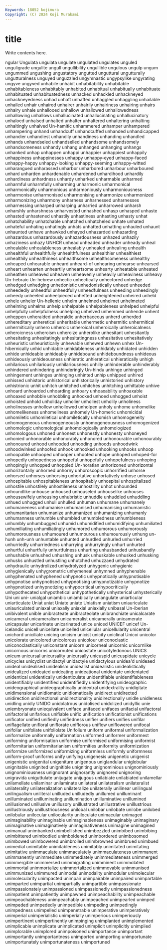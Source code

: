 ```yaml
---
Keywords: 18052 kojimura
Copyright: (C) 2024 Koji Murakami
---
```


# title

Write contents here.



ngular Ungulata ungulata ungulate ungulated
ungulates unguled unguligrade ungulite ungull ungullibility ungullible ungulous ungulp ungum
ungummed ungushing ungustatory ungutted unguttural ungutturally ungutturalness unguyed unguzzled ungymnastic
ungypsylike ungyrating ungyve ungyved unhabile unhabit unhabitability unhabitable unhabitableness unhabitably
unhabited unhabitual unhabitually unhabituate unhabituated unhabituatedness unhacked unhackled unhackneyed unhackneyedness
unhad unhaft unhafted unhaggled unhaggling unhailable unhailed unhair unhaired unhairer
unhairily unhairiness unhairing unhairs unhairy unhale unhallooed unhallow unhallowed unhallowedness
unhallowing unhallows unhallucinated unhallucinating unhallucinatory unhaloed unhalsed unhalted unhalter unhaltered
unhaltering unhalting unhaltingly unhalved Un-hamitic unhammered unhamper unhampered unhampering unhand
unhandcuff unhandcuffed unhanded unhandicapped unhandier unhandiest unhandily unhandiness unhanding unhandled
unhands unhandseled unhandselled unhandsome unhandsomely unhandsomeness unhandy unhang unhanged unhanging
unhangs unhanked unhap unhappen unhappi unhappier unhappiest unhappily unhappiness unhappinesses
unhappy unhappy-eyed unhappy-faced unhappy-happy unhappy-looking unhappy-seeming unhappy-witted unharangued unharassed unharbor
unharbored unharbour unharboured unhard unharden unhardenable unhardened unhardihood unhardily unhardiness
unhardness unhardy unharked unharmable unharmed unharmful unharmfully unharming unharmonic unharmonical
unharmonically unharmonious unharmoniously unharmoniousness unharmonise unharmonised unharmonising unharmonize unharmonized unharmonizing
unharmony unharness unharnessed unharnesses unharnessing unharped unharping unharried unharrowed unharsh
unharshly unharshness unharvested unhashed unhasp unhasped unhaste unhasted unhastened unhastily
unhastiness unhasting unhasty unhat unhatchability unhatchable unhatched unhatcheled unhate unhated
unhateful unhating unhatingly unhats unhatted unhatting unhauled unhaunt unhaunted unhave
unhawked unhayed unhazarded unhazarding unhazardous unhazardously unhazardousness unhazed unhazily unhaziness
unhazy UNHCR unhead unheaded unheader unheady unheal unhealable unhealableness unhealably
unhealed unhealing unhealth unhealthful unhealthfully unhealthfulness unhealthier unhealthiest unhealthily unhealthiness
unhealthsome unhealthsomeness unhealthy unheaped unhearable unheard unheard-of unhearing unhearse unhearsed
unheart unhearten unheartily unheartsome unhearty unheatable unheated unheathen unheaved unheaven
unheavenly unheavily unheaviness unheavy Un-hebraic Un-hebrew unhectic unhectically unhectored unhedge
unhedged unhedging unhedonistic unhedonistically unheed unheeded unheededly unheedful unheedfully unheedfulness
unheeding unheedingly unheedy unheeled unheelpieced unhefted unheightened unheired unheld unhele
unheler Un-hellenic unhelm unhelmed unhelmet unhelmeted unhelming unhelms unhelp unhelpable
unhelpableness unhelped unhelpful unhelpfully unhelpfulness unhelping unhelved unhemmed unhende unhent
unheppen unheralded unheraldic unherbaceous unherd unherded unhereditary unheretical unheritable unhermetic
unhermitic unhermitical unhermitically unhero unheroic unheroical unheroically unheroicalness unheroicness unheroism
unheroize unherolike unhesitant unhesitantly unhesitating unhesitatingly unhesitatingness unhesitative unhesitatively unheuristic
unheuristically unhewable unhewed unhewn unhex Un-hibernically unhid unhidable unhidableness unhidably
unhidated unhidden unhide unhideable unhideably unhidebound unhideboundness unhideous unhideously unhideousness
unhieratic unhieratical unhieratically unhigh unhilarious unhilariously unhilariousness unhilly unhinderable unhinderably
unhindered unhindering unhinderingly Un-hindu unhinge unhinged unhingement unhinges unhinging unhinted
unhip unhipped unhired unhissed unhistoric unhistorical unhistorically unhistoried unhistory unhistrionic
unhit unhitch unhitched unhitches unhitching unhittable unhive unhoard unhoarded unhoarding
unhoary unhoaxability unhoaxable unhoaxed unhobble unhobbling unhocked unhoed unhogged unhoist
unhoisted unhold unholiday unholier unholiest unholily unholiness unholinesses unhollow unhollowed
unholpen unholy unhome unhomelike unhomelikeness unhomeliness unhomely Un-homeric unhomicidal unhomiletic
unhomiletical unhomiletically unhomish unhomogeneity unhomogeneous unhomogeneously unhomogeneousness unhomogenized unhomologic unhomological
unhomologically unhomologized unhomologous unhoned unhonest unhonestly unhonesty unhoneyed unhonied unhonorable
unhonorably unhonored unhonourable unhonourably unhonoured unhood unhooded unhooding unhoods unhoodwink
unhoodwinked unhoofed unhook unhooked unhooking unhooks unhoop unhoopable unhooped unhooper
unhooted unhope unhoped unhoped-for unhopedly unhopedness unhopeful unhopefully unhopefulness unhoping
unhopingly unhopped unhoppled Un-horatian unhorizoned unhorizontal unhorizontally unhorned unhorny unhoroscopic
unhorrified unhorse unhorsed unhorses unhorsing unhortative unhortatively unhose unhosed unhospitable
unhospitableness unhospitably unhospital unhospitalized unhostile unhostilely unhostileness unhostility unhot unhounded
unhoundlike unhouse unhoused unhouseled unhouselike unhouses unhousewifely unhousing unhubristic unhuddle
unhuddled unhuddling unhued unhugged unhull unhulled unhuman unhumane unhumanely unhumaneness
unhumanise unhumanised unhumanising unhumanistic unhumanitarian unhumanize unhumanized unhumanizing unhumanly unhumanness
unhumble unhumbled unhumbledness unhumbleness unhumbly unhumbugged unhumid unhumidified unhumidifying unhumiliated
unhumiliating unhumiliatingly unhumored unhumorous unhumorously unhumorousness unhumoured unhumourous unhumourously unhung
un-hunh unh-unh unhuntable unhunted unhurdled unhurled unhurried unhurriedly unhurriedness unhurrying
unhurryingly unhurt unhurted unhurtful unhurtfully unhurtfulness unhurting unhusbanded unhusbandly unhushable
unhushed unhushing unhusk unhuskable unhusked unhusking unhusks unhustled unhustling unhutched
unhuzzaed unhydrated unhydraulic unhydrolized unhydrolyzed unhygenic unhygienic unhygienically unhygrometric unhymeneal
unhymned unhyphenable unhyphenated unhyphened unhypnotic unhypnotically unhypnotisable unhypnotise unhypnotised unhypnotising
unhypnotizable unhypnotize unhypnotized unhypnotizing unhypocritical unhypocritically unhypothecated unhypothetical unhypothetically unhysterical
unhysterically Uni uni uni- unialgal uniambic uniambically uniangulate uniarticular uniarticulate
Uniat uniat Uniate uniate Uniatism uniatism uniauriculate uniauriculated uniaxal uniaxally
uniaxial uniaxially unibasal Un-iberian unibivalent unible unibracteate unibracteolate unibranchiate unicalcarate
unicameral unicameralism unicameralist unicamerally unicamerate unicapsular unicarinate unicarinated unice uniced
UNICEF unicef Un-icelandic unicell unicellate unicelled unicellular unicellularity unicentral unichord
uniciliate unicing unicism unicist unicity uniclinal Unicoi unicolor unicolorate unicolored
unicolorous unicolour uniconoclastic uniconoclastically uniconstant unicorn unicorneal unicornic unicornlike unicornous
unicorns unicornuted unicostate unicotyledonous UNICS unicum unicursal unicursality unicursally unicuspid
unicuspidate unicycle unicycles unicyclist unidactyl unidactyle unidactylous unidea'd unideaed unideal
unidealised unidealism unidealist unidealistic unidealistically unidealized unideated unideating unideational unidentate
unidentated unidentical unidentically unidenticulate unidentifiable unidentifiableness unidentifiably unidentified unidentifiedly unidentifying
unideographic unideographical unideographically unidextral unidextrality unidigitate unidimensional unidiomatic unidiomatically unidirect
unidirected unidirection unidirectional unidirectionality unidirectionally unidle unidleness unidling unidly UNIDO
unidolatrous unidolised unidolized unidyllic unie uniembryonate uniequivalent uniface unifaced unifaces
unifacial unifactoral unifactorial unifarious unifiable unific unification unificationist unifications unificator
unified unifiedly unifiedness unifier unifiers unifies unifilar uniflagellate unifloral uniflorate
uniflorous uniflow uniflowered unifocal unifoliar unifoliate unifoliolate Unifolium uniform uniformal
uniformalization uniformalize uniformally uniformation uniformed uniformer uniformest uniforming uniformisation uniformise
uniformised uniformising uniformist uniformitarian uniformitarianism uniformities uniformity uniformization uniformize uniformized
uniformizing uniformless uniformly uniformness uniform-proof uniforms unify unifying unigenesis unigenetic
unigenist unigenistic unigenital unigeniture unigenous uniglandular uniglobular unignitable unignited unignitible
unigniting unignominious unignominiously unignominiousness unignorant unignorantly unignored unignoring unigravida uniguttulate
unijugate unijugous unilabiate unilabiated unilamellar unilamellate unilaminar unilaminate unilateral unilateralism
unilateralist unilaterality unilateralization unilateralize unilaterally unilinear unilingual unilingualism uniliteral unilluded
unilludedly unillumed unilluminant unilluminated unilluminating unillumination unilluminative unillumined unillusioned unillusive
unillusory unillustrated unillustrative unillustrious unillustriously unillustriousness unilobal unilobar unilobate unilobe
unilobed unilobular unilocular unilocularity uniloculate unimacular unimaged unimaginability unimaginable unimaginableness
unimaginably unimaginary unimaginative unimaginatively unimaginativeness unimagine unimagined unimanual unimbanked unimbellished
unimbezzled unimbibed unimbibing unimbittered unimbodied unimboldened unimbordered unimbosomed unimbowed unimbowered
unimbroiled unimbrowned unimbrued unimbued unimedial unimitable unimitableness unimitably unimitated unimitating
unimitative unimmaculate unimmaculately unimmaculateness unimmanent unimmanently unimmediate unimmediately unimmediateness unimmerged
unimmergible unimmersed unimmigrating unimminent unimmolated unimmortal unimmortalize unimmortalized unimmovable unimmunised
unimmunized unimmured unimodal unimodality unimodular unimolecular unimolecularity unimpacted unimpair unimpairable
unimpaired unimpartable unimparted unimpartial unimpartially unimpartible unimpassionate unimpassionately unimpassioned unimpassionedly
unimpassionedness unimpatient unimpatiently unimpawned unimpeachability unimpeachable unimpeachableness unimpeachably unimpeached unimpearled
unimped unimpeded unimpededly unimpedible unimpeding unimpedingly unimpedness unimpelled unimpenetrable unimperative
unimperatively unimperial unimperialistic unimperially unimperious unimperiously unimpertinent unimpertinently unimpinging unimplanted
unimplemented unimplicable unimplicate unimplicated unimplicit unimplicitly unimplied unimplorable unimplored unimpoisoned
unimportance unimportant unimportantly unimportantness unimported unimporting unimportunate unimportunately unimportunateness unimportuned
